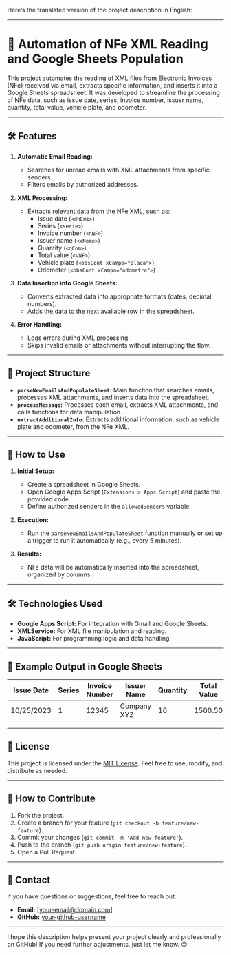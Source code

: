 Here’s the translated version of the project description in English:

---

# 🚚 **Automation of NFe XML Reading and Google Sheets Population**

This project automates the reading of XML files from Electronic Invoices (NFe) received via email, extracts specific information, and inserts it into a Google Sheets spreadsheet. It was developed to streamline the processing of NFe data, such as issue date, series, invoice number, issuer name, quantity, total value, vehicle plate, and odometer.

---

## 🛠️ **Features**

1. **Automatic Email Reading:**
   - Searches for unread emails with XML attachments from specific senders.
   - Filters emails by authorized addresses.

2. **XML Processing:**
   - Extracts relevant data from the NFe XML, such as:
     - Issue date (`<dhEmi>`)
     - Series (`<serie>`)
     - Invoice number (`<nNF>`)
     - Issuer name (`<xNome>`)
     - Quantity (`<qCom>`)
     - Total value (`<vNF>`)
     - Vehicle plate (`<obsCont xCampo="placa">`)
     - Odometer (`<obsCont xCampo="odometro">`)

3. **Data Insertion into Google Sheets:**
   - Converts extracted data into appropriate formats (dates, decimal numbers).
   - Adds the data to the next available row in the spreadsheet.

4. **Error Handling:**
   - Logs errors during XML processing.
   - Skips invalid emails or attachments without interrupting the flow.

---

## 📂 **Project Structure**

- **`parseNewEmailsAndPopulateSheet`:** Main function that searches emails, processes XML attachments, and inserts data into the spreadsheet.
- **`processMessage`:** Processes each email, extracts XML attachments, and calls functions for data manipulation.
- **`extractAdditionalInfo`:** Extracts additional information, such as vehicle plate and odometer, from the NFe XML.

---

## 🚀 **How to Use**

1. **Initial Setup:**
   - Create a spreadsheet in Google Sheets.
   - Open Google Apps Script (`Extensions > Apps Script`) and paste the provided code.
   - Define authorized senders in the `allowedSenders` variable.

2. **Execution:**
   - Run the `parseNewEmailsAndPopulateSheet` function manually or set up a trigger to run it automatically (e.g., every 5 minutes).

3. **Results:**
   - NFe data will be automatically inserted into the spreadsheet, organized by columns.

---

## 🛠️ **Technologies Used**

- **Google Apps Script:** For integration with Gmail and Google Sheets.
- **XMLService:** For XML file manipulation and reading.
- **JavaScript:** For programming logic and data handling.

---

## 📝 **Example Output in Google Sheets**

| Issue Date   | Series | Invoice Number | Issuer Name | Quantity | Total Value | Plate   | Odometer |
|--------------|--------|----------------|-------------|----------|-------------|---------|----------|
| 10/25/2023   | 1      | 12345          | Company XYZ | 10       | 1500.50     | RBI9C44 | 32837    |

---

## 📄 **License**

This project is licensed under the [MIT License](LICENSE). Feel free to use, modify, and distribute as needed.

---

## 🙋 **How to Contribute**

1. Fork the project.
2. Create a branch for your feature (`git checkout -b feature/new-feature`).
3. Commit your changes (`git commit -m 'Add new feature'`).
4. Push to the branch (`git push origin feature/new-feature`).
5. Open a Pull Request.

---

## 📧 **Contact**

If you have questions or suggestions, feel free to reach out:

- **Email:** [your-email@domain.com]
- **GitHub:** [your-github-username](https://github.com/your-github-username)

---

I hope this description helps present your project clearly and professionally on GitHub! If you need further adjustments, just let me know. 😊
